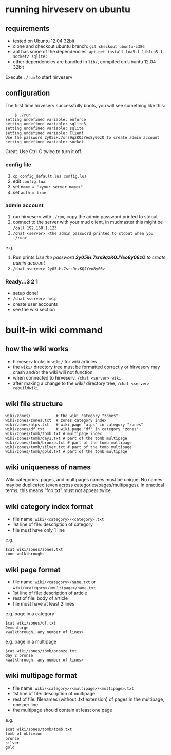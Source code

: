 # running hirveserv on ubuntu

## requirements

* tested on Ubuntu 12.04 32bit
* clone and checkout ubuntu branch: `git checkout ubuntu-i386`
* apt has some of the dependencies: `apt-get install lua5.1 liblua5.1-socket2 sqlite3`
* other dependencies are bundled in `lib/`, compiled on Ubuntu 12.04 32bit

Execute `./run` to start hirveserv

## configuration

The first time hirveserv successfully boots, you will see something like this:

        $ ./run
    setting undefined variable: enforce
    setting undefined variable: sqlite3
    setting undefined variable: sqlite
    setting undefined variable: Client
    Use the password 2y05iH.7srs9qzKQJYeo8y06zO to create admin account
    setting undefined variable: socket

Great. Use Ctrl-C twice to turn it off.

### config file

1. `cp config_default.lua config.lua`
2. edit `config.lua`:
3. set `name = "<your server name>"` 
4. set `auth = true`

### admin account

1. run hirveserv with `./run`, copy the admin password printed to stdout
2. connect to the server with your mud client, in mudmaster this might be `/call 192.168.1.123`
3. `/chat <server> <the admin password printed to stdout when you ./run>`

e.g. 

1. Run prints *Use the password **2y05iH.7srs9qzKQJYeo8y06zO** to create admin account*
2. `/chat <server> 2y05iH.7srs9qzKQJYeo8y06z`

### Ready...3 2 1

* setup done!
* `/chat <server> help`
* create user accounts
* see the wiki section

# built-in wiki command

## how the wiki works

* hirveserv looks in `wiki/` for wiki articles
* the `wiki/` directory tree must be formatted correctly or hirveserv may crash and/or the wiki will not function
* when connected to hirveserv, `/chat <server> wiki`
* after making a change to the wiki/ directory tree, `/chat <server> rebuildwiki`

## wiki file structure

    wiki/zones/           # the wiki category "zones"
    wiki/zones/zones.txt  # zones category index
    wiki/zones/alps.txt   # wiki page "alps" in category "zones"
    wiki/zones/df.txt     # wiki page "df" in category "zones"
    wiki/zones/tomb/tomb.txt # multipage index
    wiki/zones/tomb/day1.txt # part of the tomb multipage
    wiki/zones/tomb/bronze.txt # part of the tomb multipage
    wiki/zones/tomb/silver.txt # part of the tomb multipage
    wiki/zones/tomb/gold.txt # part of the tomb multipage

## wiki uniqueness of names

Wiki categories, pages, and multipages names must be unique.  No names may be duplicated (even across categories/pages/multipages). In practical terms, this means "foo.txt" must not appear twice.

## wiki category index format

* file name: `wiki/<category>/<category>.txt`
* 1st line of file: description of category
* file must have only 1 line

e.g.

    $cat wiki/zones/zones.txt
    zone walkthroughs

## wiki page format

* file name: `wiki/<category>/name.txt` or `wiki/<category>/<multipage>/name.txt`
* 1st line of file: description of article
* rest of file: body of article
* file must have at least 2 lines

e.g. page in a category

    $cat wiki/zones/df.txt
    Demonforge
    <walkthrough, any number of lines>

e.g. page in a multipage

    $cat wiki/zones/tomb/bronze.txt
    day 2 bronze
    <walkthrough, any number of lines>

## wiki multipage format

* file name: `wiki/<category>/<multipage>/<multipage>.txt`
* 1st line of file: description of multipage
* rest of file: filenames (without .txt extension) of pages in the multipage, one per line
* the multipage should contain at least one page

e.g.

    $cat wiki/zones/tomb/tomb.txt
    tomb of oblivion
    bronze
    silver
    gold
